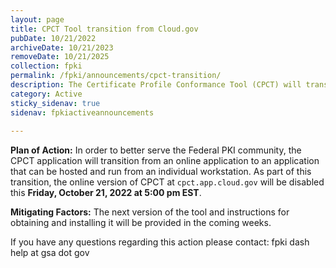 ```yaml
---
layout: page
title: CPCT Tool transition from Cloud.gov
pubDate: 10/21/2022
archiveDate: 10/21/2023
removeDate: 10/21/2025
collection: fpki
permalink: /fpki/announcements/cpct-transition/
description: The Certificate Profile Conformance Tool (CPCT) will transition from Cloud.gov.
category: Active
sticky_sidenav: true
sidenav: fpkiactiveannouncements
      
---
```


**Plan of Action:**
In order to better serve the Federal PKI community, the CPCT application will transition from an online application to an application that can be hosted and run from an individual workstation. As part of this transition, the online version of CPCT at `cpct.app.cloud.gov` will be disabled this **Friday, October 21, 2022 at 5:00 pm EST**.

**Mitigating Factors:**
The next version of the tool and instructions for obtaining and installing it will be provided in the coming weeks.

If you have any questions regarding this action please contact:
fpki dash help at gsa dot gov